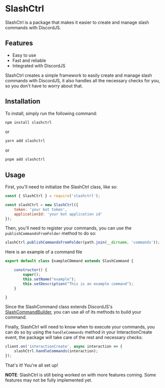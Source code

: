 # SlashCtrl

SlashCtrl is a package that makes it easier to create and manage slash commands with DiscordJS.

## Features

-   Easy to use
-   Fast and reliable
-   Integrated with DiscordJS

SlashCtrl creates a simple framework to easily create and manage slash commands with DiscordJS, it also handles all the necessary checks for you, so you don't have to worry about that.

## Installation

To install, simply run the following command:

```bash
npm install slashctrl
```
 or
```bash
yarn add slashctrl
```
or
```bash
pnpm add slashctrl
```

## Usage

First, you'll need to initialize the SlashCtrl class, like so:

```js
const { SlashCtrl } = require('slashctrl');

const slashCtrl = new SlashCtrl({
    token: 'your bot token',
    applicationId: 'your bot application id'
});
```

Then, you'll need to register your commands, you can use the `publishCommandsFromFolder` method to do so:

```js
slashCtrl.publishCommandsFromFolder(path.join(__dirname, 'commands'));
```

Here is an example of a command file

```js
export default class ExampleCOmmand extends SlashCommand {

    constructor() {
        super();
        this.setName("example");
        this.setDescription("This is an example command");
    }

}
```

Since the SlashCommand class extends DiscordJS's [SlashCommandBuilder](https://discord.js.org/docs/packages/builders/main/SlashCommandBuilder:Class), you can use all of its methods to build your command.

Finally, SlashCtrl will need to know when to execute your commands, you can do so by using the `handleCommands` method in your InteractionCreate event, the package will take care of the rest and necessary checks:

```js
client.on('interactionCreate', async interaction => {
    slashCtrl.handleCommands(interaction);
});
```

That's it! You're all set up!

**NOTE**: SlashCtrl is still being worked on with more features coming. Some features may not be fully implemented yet.
